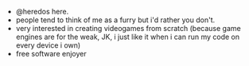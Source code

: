 - @heredos here.
- people tend to think of me as a furry but i'd rather you don't.
- very interested in creating videogames from scratch (because game engines are for the weak, JK, i just like it when i can run my code on every device i own)
- free software enjoyer

<!---
heredos/heredos is a ✨ special ✨ repository because its `README.md` (this file) appears on your GitHub profile.
You can click the Preview link to take a look at your changes.
--->
